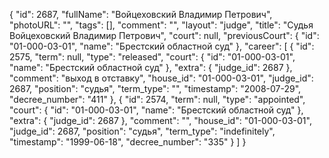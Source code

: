 {
    "id": 2687,
    "fullName": "Войцеховский Владимир Петрович",
    "photoURL": "",
    "tags": [],
    "comment": "",
    "layout": "judge",
    "title": "Судья Войцеховский Владимир Петрович",
    "court": null,
    "previousCourt": {
        "id": "01-000-03-01",
        "name": "Брестский областной суд"
    },
    "career": [
        {
            "id": 2575,
            "term": null,
            "type": "released",
            "court": {
                "id": "01-000-03-01",
                "name": "Брестский областной суд"
            },
            "extra": {
                "judge_id": 2687
            },
            "comment": "выход в отставку",
            "house_id": "01-000-03-01",
            "judge_id": 2687,
            "position": "судья",
            "term_type": "",
            "timestamp": "2008-07-29",
            "decree_number": "411"
        },
        {
            "id": 2574,
            "term": null,
            "type": "appointed",
            "court": {
                "id": "01-000-03-01",
                "name": "Брестский областной суд"
            },
            "extra": {
                "judge_id": 2687
            },
            "comment": "",
            "house_id": "01-000-03-01",
            "judge_id": 2687,
            "position": "судья",
            "term_type": "indefinitely",
            "timestamp": "1999-06-18",
            "decree_number": "335"
        }
    ]
}